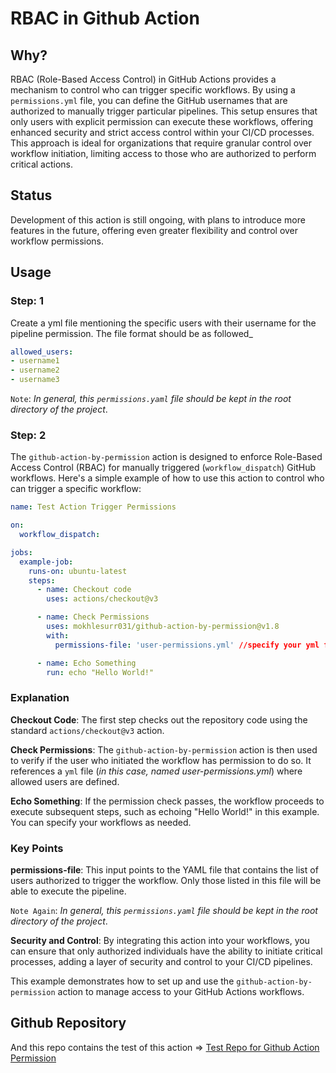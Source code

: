 # RBAC in Github Action

## Why? 
RBAC (Role-Based Access Control) in GitHub Actions provides a mechanism to control who can trigger specific workflows. By using a `permissions.yml` file, you can define the GitHub usernames that are authorized to manually trigger particular pipelines. This setup ensures that only users with explicit permission can execute these workflows, offering enhanced security and strict access control within your CI/CD processes. This approach is ideal for organizations that require granular control over workflow initiation, limiting access to those who are authorized to perform critical actions.

## Status
Development of this action is still ongoing, with plans to introduce more features in the future, offering even greater flexibility and control over workflow permissions.


## Usage

### Step: 1
Create a yml file mentioning the specific users with their username for the pipeline permission. The file format should be as followed_

```yml
allowed_users:
- username1
- username2
- username3
```
`Note`: *In general, this `permissions.yaml` file should be kept in the root directory of the project*.

### Step: 2
The `github-action-by-permission` action is designed to enforce Role-Based Access Control (RBAC) for manually triggered (`workflow_dispatch`) GitHub workflows. Here's a simple example of how to use this action to control who can trigger a specific workflow:

```yml
name: Test Action Trigger Permissions

on:
  workflow_dispatch:

jobs:
  example-job:
    runs-on: ubuntu-latest
    steps:
      - name: Checkout code
        uses: actions/checkout@v3

      - name: Check Permissions
        uses: mokhlesurr031/github-action-by-permission@v1.8
        with:
          permissions-file: 'user-permissions.yml' //specify your yml file with correct path here

      - name: Echo Something
        run: echo "Hello World!"
```

### Explanation
**Checkout Code**: The first step checks out the repository code using the standard `actions/checkout@v3` action.

**Check Permissions**: The `github-action-by-permission` action is then used to verify if the user who initiated the workflow has permission to do so. It references a `yml` file (*in this case, named user-permissions.yml*) where allowed users are defined.

**Echo Something**: If the permission check passes, the workflow proceeds to execute subsequent steps, such as echoing "Hello World!" in this example. You can specify your workflows as needed.

### Key Points
**permissions-file**: This input points to the YAML file that contains the list of users authorized to trigger the workflow. Only those listed in this file will be able to execute the pipeline. 

`Note Again`: *In general, this `permissions.yaml` file should be kept in the root directory of the project*.


**Security and Control**: By integrating this action into your workflows, you can ensure that only authorized individuals have the ability to initiate critical processes, adding a layer of security and control to your CI/CD pipelines.


This example demonstrates how to set up and use the `github-action-by-permission` action to manage access to your GitHub Actions workflows.


## Github Repository
And this repo contains the test of this action => [Test Repo for Github Action Permission](https://github.com/mokhlesurr031/test-github-action-by-permission)
